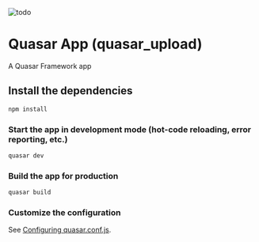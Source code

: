 ![todo](https://user-images.githubusercontent.com/33054717/122792372-511a8100-d2e4-11eb-8451-0684fdcc7069.gif)

# Quasar App (quasar_upload)

A Quasar Framework app

## Install the dependencies
```bash
npm install
```

### Start the app in development mode (hot-code reloading, error reporting, etc.)
```bash
quasar dev
```


### Build the app for production
```bash
quasar build
```

### Customize the configuration
See [Configuring quasar.conf.js](https://v1.quasar.dev/quasar-cli/quasar-conf-js).
